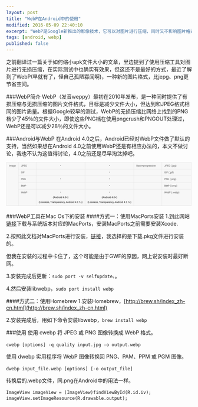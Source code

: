 ```yaml
---
layout: post
title: "WebP在Android中的使用"
modified: 2016-05-09 22:40:10
excerpt: "WebP是Google新推出的影像技术，它可以对图片进行压缩，同时又不影响图片格式兼容与实际清晰度"
tags: [android, webp]
published: false
---
```

之前翻译过一篇关于如何缩小apk文件大小的文章，里边提到了使用压缩工具对图片进行无损压缩，在实际测试中也确实有效果，但这还不是最好的方式，最近了解到了WebP(早就有了，怪自己孤陋寡闻啊)，一种新的图片格式，比jepg、png更节省空间。

###WebP简介
WebP（发音weppy）最初在2010年发布，是一种同时提供了有损压缩与无损压缩的图片文件格式，目标是减少文件大小，但达到和JPEG格式相同的图片质量。根据Google较早的测试，WebP的无损压缩比网络上找到的PNG档少了45％的文件大小，即使这些PNG档在使用pngcrush和PNGOUT处理过，WebP还是可以减少28％的文件大小。

###Android与WebP
在Android 4.0之后，Android已经对WebP文件做了默认的支持，当然如果想在Android 4.0之前使用WebP还是有相应办法的，本文不做讨论，我也不认为这值得讨论，4.0之前还是尽早淘汰掉吧。

<img src="../../images/android/supported_image.png"/>


###WebP工具在Mac Os下的安装
####方式一：使用MacPorts安装
1.到此网站[链接](http://distfiles.macports.org/MacPorts/)下载与系统版本对应的MacPorts，安装MacPorts之前需要安装Xcode.

2.按照此文档对MacPorts进行安装，[链接](https://guide.macports.org/#installing.macports)，我选择的是下载.pkg文件进行安装的。

但我在安装的过程中卡住了，这个可能是由于GWF的原因，网上说安装时最好断网。

3.安装完成后更新：`sudo port -v selfupdate。`。

4.然后安装libwebp，`sudo port install webp`

####方式二：使用Homebrew
1.安装Homebrew，[http://brew.sh/index_zh-cn.html](http://brew.sh/index_zh-cn.html)

2.安装完成后，用如下命令安装libwebp，`brew install webp`

###使用
使用 cwebp 将 JPEG 或 PNG 图像转换成 WebP 格式。

`cwebp [options] -q quality input.jpg -o output.webp`

使用 dwebp 实用程序将 WebP 图像转换回 PNG、PAM、PPM 或 PGM 图像。

`dwebp input_file.webp [options] [-o output_file]`

转换后的.webp文件，同.png在Android中的用法一样。

	ImageView imageView = (ImageView)findViewById(R.id.iv);
	imageView.setImageResource(R.drawable.output);
